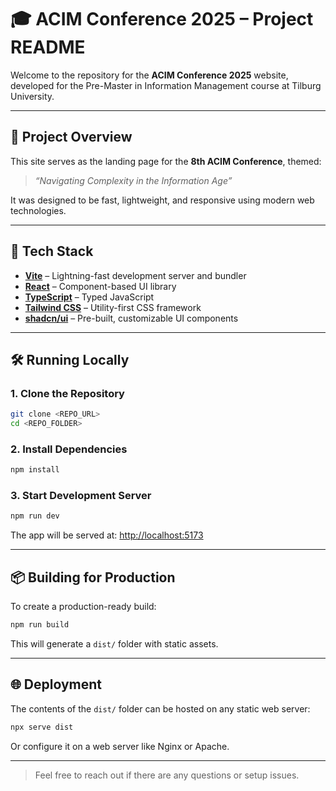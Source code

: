 # 🎓 ACIM Conference 2025 – Project README

Welcome to the repository for the **ACIM Conference 2025** website, developed for the Pre-Master in Information Management course at Tilburg University.

---

## 📍 Project Overview

This site serves as the landing page for the **8th ACIM Conference**, themed:

> _“Navigating Complexity in the Information Age”_

It was designed to be fast, lightweight, and responsive using modern web technologies.

---

## 🔧 Tech Stack

- **[Vite](https://vitejs.dev/)** – Lightning-fast development server and bundler  
- **[React](https://reactjs.org/)** – Component-based UI library  
- **[TypeScript](https://www.typescriptlang.org/)** – Typed JavaScript  
- **[Tailwind CSS](https://tailwindcss.com/)** – Utility-first CSS framework  
- **[shadcn/ui](https://ui.shadcn.com/)** – Pre-built, customizable UI components

---

## 🛠️ Running Locally

### 1. Clone the Repository

```bash
git clone <REPO_URL>
cd <REPO_FOLDER>
```

### 2. Install Dependencies

```bash
npm install
```

### 3. Start Development Server

```bash
npm run dev
```

The app will be served at: [http://localhost:5173](http://localhost:5173)

---

## 📦 Building for Production

To create a production-ready build:

```bash
npm run build
```

This will generate a `dist/` folder with static assets.

---

## 🌐 Deployment

The contents of the `dist/` folder can be hosted on any static web server:

```bash
npx serve dist
```

Or configure it on a web server like Nginx or Apache.

---

> Feel free to reach out if there are any questions or setup issues.
